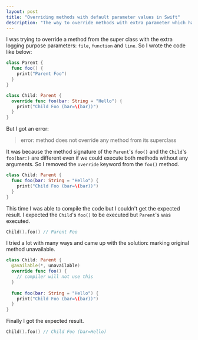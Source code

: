 ```yaml
---
layout: post
title: "Overriding methods with default parameter values in Swift"
description: "The way to override methods with extra parameter which have default values."
---
```


I was trying to override a method from the super class with the extra logging purpose parameters: `file`, `function` and `line`. So I wrote the code like below:

```swift
class Parent {
  func foo() {
    print("Parent Foo")
  }
}

class Child: Parent {
  override func foo(bar: String = "Hello") {
    print("Child Foo (bar=\(bar))")
  }
}
```

But I got an error:

> error: method does not override any method from its superclass

It was because the method signature of the `Parent`'s `foo()` and the `Child`'s `foo(bar:)` are different even if we could execute both methods without any arguments. So I removed the `override` keyword from the `foo()` method.

```swift
class Child: Parent {
  func foo(bar: String = "Hello") {
    print("Child Foo (bar=\(bar))")
  }
}
```

This time I was able to compile the code but I couldn't get the expected result. I expected the `Child`'s `foo()` to be executed but `Parent`'s was executed.

```swift
Child().foo() // Parent Foo
```

I tried a lot with many ways and came up with the solution: marking original method unavailable.

```swift
class Child: Parent {
  @available(*, unavailable)
  override func foo() {
    // compiler will not use this
  }
  
  func foo(bar: String = "Hello") {
    print("Child Foo (bar=\(bar))")
  }
}
```

Finally I got the expected result.

```swift
Child().foo() // Child Foo (bar=Hello)
```
